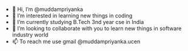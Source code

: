 - 👋 Hi, I’m @muddampriyanka
- 👀 I’m interested in learning new things in coding
- 🌱 I’m currently studying B.Tech 3nd year cse in India
- 💞️ I’m looking to collaborate with you to learn new things in software industry world
- 📫 To reach me use gmail @muddampriyanka.ucen 

<!---
muddampriyanka/muddampriyanka is a ✨ special ✨ repository because its `README.md` (this file) appears on your GitHub profile.
You can click the Preview link to take a look at your changes.
--->
